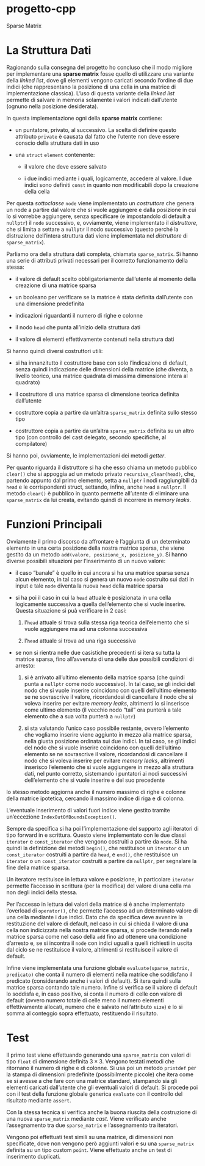 # progetto-cpp
Sparse Matrix


La Struttura Dati
=================

Ragionando sulla consegna del progetto ho concluso che il modo migliore
per implementare una **sparse matrix** fosse quello di utilizzare una
variante della *linked list*, dove gli elementi vengono caricati secondo
l’ordine di due indici (che rappresentano la posizione di una cella in
una matrice di implementazione classica). L’uso di questa variante della
*linked list* permette di salvare in memoria solamente i valori indicati
dall’utente (ognuno nella posizione desiderata).

In questa implementazione ogni della **sparse matrix** contiene:

-   un puntatore, privato, al successivo. La scelta di definire questo
    attributo `private` è causata dal fatto che l’utente non deve essere
    conscio della struttura dati in uso

-   una `struct` `element` contenente:

    -   il valore che deve essere salvato

    -   i due indici mediante i quali, logicamente, accedere al valore.
        I due indici sono definiti `const` in quanto non modificabili
        dopo la creazione della cella

Per questa *sottoclasse* `node` viene implementato un *costruttore* che
genera un node a partire dal valore che si vuole aggiungere e dalla
posizione in cui lo si vorrebbe aggiungere, senza specificare (e
impostandolo di default a `nullptr`) il `node` successivo, e,
ovviamente, viene implementato il *distruttore*, che si limita a settare
a `nullptr` il nodo successivo (questo perché la distruzione dell’intera
struttura dati viene implementata nel *distruttore* di
`sparse_matrix`).

Parliamo ora della struttura dati completa, chiamata `sparse_matrix`. Si
hanno una serie di attributi privati necessari per il corretto
funzionamento della stessa:

-   il valore di default scelto obbligatoriamente dall’utente al momento
    della creazione di una matrice sparsa

-   un booleano per verificare se la matrice è stata definita
    dall’utente con una dimensione predefinita

-   indicazioni riguardanti il numero di righe e colonne

-   il nodo `head` che punta all’inizio della struttura dati

-   il valore di elementi effettivamente contenuti nella struttura dati

Si hanno quindi diversi costruttori utili:

-   si ha innanzitutto il costruttore base con solo l’indicazione di
    default, senza quindi indicazione delle dimensioni della matrice
    (che diventa, a livello teorico, una matrice quadrata di massima
    dimensione intera al quadrato)

-   il costruttore di una matrice sparsa di dimensione teorica definita
    dall’utente

-   costruttore copia a partire da un’altra `sparse_matrix` definita
    sullo stesso tipo

-   costruttore copia a partire da un’altra `sparse_matrix` definita su
    un altro tipo (con controllo del cast delegato, secondo specifiche,
    al compilatore)

Si hanno poi, ovviamente, le implementazioni dei metodi *getter*.

Per quanto riguarda il distruttore si ha che esso chiama un metodo
pubblico `clear()` che si appoggia ad un metodo privato
`recursive_clear(head)`, che, partendo appunto dal primo elemento, setta
a `nullptr` i nodi raggiungibili da `head` e le corrispondenti struct, settando, infine, anche
`head` a `nullptr`. Il metodo `clear()` è pubblico in quanto permette
all’utente di eliminare una `sparse_matrix` da lui creata, evitando
quindi di incorrere in *memory leaks*.

Funzioni Principali 
===================

Ovviamente il primo discorso da affrontare è l’aggiunta di un
determinato elemento in una certa posizione della nostra matrice sparsa,
che viene gestito da un metodo `add(valore, posizione_x, posizione_y)`.
Si hanno diverse possibili situazioni per l’inserimento di un nuovo
valore:

-   il caso “banale” è quello in cui ancora si ha una matrice sparsa
    senza alcun elemento, in tal caso si genera un nuovo `node`
    costruito sui dati in input e tale `node` diventa la nuova `head`
    della matrice sparsa

-   si ha poi il caso in cui la `head` attuale è posizionata in una
    cella logicamente successiva a quella dell’elemento che si vuole
    inserire. Questa situazione si puà verificare in 2 casi:

    1.  l’`head` attuale si trova sulla stessa riga teorica
        dell’elemento che si vuole aggiungere ma ad una colonna
        successiva

    2.  l’`head` attuale si trova ad una riga successiva

-   se non si rientra nelle due casistiche precedenti si itera su tutta
    la matrice sparsa, fino all’avvenuta di una delle due possibili
    condizioni di arresto:

    1.  si è arrivato all’ultimo elemento della matrice sparsa (che
        quindi punta a `nullptr` come nodo successivo). In tal caso, se
        gli indici del nodo che si vuole inserire coincidono con quelli
        dell’ultimo elemento se ne sovrascrive il valore, ricordandosi
        di cancellare il nodo che si voleva inserire per evitare *memory
        leaks*, altrimenti lo si inserisce come ultimo elemento (il
        vecchio nodo “tail” ora punterà a tale elemento che a sua volta
        punterà a `nullptr`)

    2.  si sta valutando l’unico caso possibile restante, ovvero
        l’elemento che vogliamo inserire viene aggiunto in mezzo alla
        matrice sparsa, nella giusta posizione ordinata sui due indici.
        In tal caso, se gli indici del nodo che si vuole inserire
        coincidono con quelli dell’ultimo elemento se ne sovrascrive il
        valore, ricordandosi di cancellare il nodo che si voleva
        inserire per evitare *memory leaks*, altrimenti inserisco
        l’elemento che si vuole aggiungere in mezzo alla struttura dati,
        nel punto corretto, sistemando i puntatori ai nodi successivi
        dell’elemento che si vuole inserire e del suo precedente

lo stesso metodo aggiorna anche il numero massimo di righe e colonne
della matrice ipotetica, cercando il massimo indice di riga e di
colonna.

L’eventuale inserimento di valori fuori indice viene gestito tramite
un’eccezione `IndexOutOfBoundsException()`.

Sempre da specifica si ha poi l’implementazione del supporto agli
iteratori di tipo forward in e scrittura. Questo viene implementato con
le due classi `iterator` e `const_iterator` che vengono costruiti a
partire da `node`. Si ha quindi la definizione dei metodi `begin()`, che
restituisce un `iterator` o un `const_iterator` costruiti a partire da
`head`, e `end()`, che restituisce un `iterator` o un `const_iterator`
costruiti a partire da `nullptr`, per segnalare la fine della matrice
sparsa.

Un iteratore restituisce in lettura valore e posizione, in particolare
`iterator` permette l’accesso in scrittura (per la modifica) del valore
di una cella ma non degli indici della stessa.

Per l’accesso in lettura dei valori della matrice si è anche
implementato l’overload di `operator()`, che permette l’accesso ad un
determinato valore di una cella mediante i due indici. Dato che da
specifica deve avvenire la restituzione del valore di default, nel caso
in cui si chieda il valore di una cella non indicizzata nella nostra
matrice sparsa, si procede iterando nella matrice sparsa come nel caso
della `add` fino ad ottenere una condizione d’arresto e, se si incontra
il `node` con indici uguali a quelli richiesti in uscita dal ciclo se ne
restituisce il valore, altrimenti si restituisce il valore di default.

Infine viene implementata una funzione globale
`evaluate(sparse_matrix, predicato)` che conta il numero di elementi
nella matrice che soddisfano il predicato (considerando anche i valori
di default). Si itera quindi sulla matrice sparsa contando tale numero.
Infine si verifica se il valore di default lo soddisfa e, in caso
positivo, si conta il numero di celle con valore di default (ovvero
numero totale di celle meno il numero elementi effettivamente allocati,
numero che è salvato nell’attributo `size`) e lo si somma al conteggio
sopra effettuato, restituendo il risultato.

Test 
====

Il primo test viene effettuando generando una `sparse_matrix` con valori
di tipo `float` di dimensione definita $3\times
3$. Vengono testati metodi che ritornano il numero di righe e di
colonne. Si usa poi un metodo `printdef` per la stampa di dimensioni
predefinite (possibilmente piccole) che itera come se si avesse a che
fare con una matrice standard, stampando sia gli elementi caricati
dall’utente che gli eventuali valori di default. Si procede poi con il
test della funzione globale generica `evaluate` con il controllo del
risultato mediante `assert`.

Con la stessa tecnica si verifica anche la buona riuscita della
costruzione di una nuova `sparse_matrix` mediante *cast*. Viene
verificato anche l’assegnamento tra due `sparse_matrix` e l’assegnamento
tra iteratori.

Vengono poi effettuati test simili su una matrice, di dimensioni non
specificate, dove non vengono però aggiunti valori e su una
`sparse_matrix` definita su un tipo custom `point`.
Viene effettuato anche un test di inserimento duplicati.

